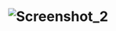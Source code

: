 # ![Screenshot_2](https://user-images.githubusercontent.com/79154834/177327977-c8392e0d-d2e8-4dfe-af47-4880fc24af86.png)
